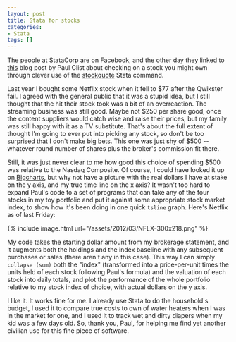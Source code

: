 ```yaml
---
layout: post
title: Stata for stocks
categories:
- Stata
tags: []
---
```

The people at StataCorp are on Facebook, and the other day they linked to [this](http://aidwriting.wordpress.com/2012/03/16/checking-a-simple-stock-portfolio-with-stata-easily/) blog post by Paul Clist about checking on a stock you might own through clever use of the [stockquote](http://ideas.repec.org/c/boc/bocode/s456990.html) Stata command.

Last year I bought some Netflix stock when it fell to $77 after the Qwikster fail. I agreed with the general public that it was a stupid idea, but I still thought that the hit their stock took was a bit of an overreaction. The streaming business was still good. Maybe not $250 per share good, once the content suppliers would catch wise and raise their prices, but my family was still happy with it as a TV substitute. That's about the full extent of thought I'm going to ever put into picking any stock, so don't be too surprised that I don't make big bets. This one was just shy of $500 -- whatever round number of shares plus the broker's commission fit there.

Still, it was just never clear to me how good this choice of spending $500 was relative to the Nasdaq Composite. Of course, I could have looked it up on [Bigcharts](http://bigcharts.marketwatch.com/), but why not have a picture with the real dollars I have at stake on the y axis, and my true time line on the x axis? It wasn't too hard to expand Paul's code to a set of programs that can take any of the four stocks in my toy portfolio and put it against some appropriate stock market index, to show how it's been doing in one quick `tsline` graph. Here's Netflix as of last Friday:

{% include image.html url="/assets/2012/03/NFLX-300x218.png" %}

My code takes the starting dollar amount from my brokerage statement, and it augments both the holdings and the index baseline with any subsequent purchases or sales (there aren't any in this case). This way I can simply `collapse (sum)` both the "index" (transformed into a price-per-unit times the units held of each stock following Paul's formula) and the valuation of each stock into daily totals, and plot the performance of the whole portfolio relative to my stock index of choice, with actual dollars on the y axis. 

I like it. It works fine for me. I already use Stata to do the household's budget, I used it to compare true costs to own of water heaters when I was in the market for one, and I used it to track wet and dirty diapers when my kid was a few days old. So, thank you, Paul, for helping me find yet another civilian use for this fine piece of software. 
